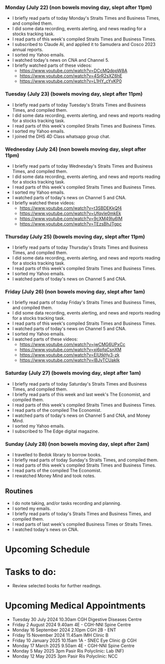 ### Monday (July 22) (non bowels moving day, slept after 11pm)
- I briefly read parts of today Monday's Straits Times and Business Times, and compiled them.
- I did some data recording, events alerting, and news reading for a stocks tracking task.
- I read parts of this week's compiled Straits Times and Business Times.
- I subscribed to Claude AI, and applied it to Samudera and Cosco 2023 annual reports.
- I sorted my Yahoo emails.
- I watched today's news on CNA and Channel 5.
- I briefly watched parts of these videos:
    - https://www.youtube.com/watch?v=DCcMQdppW8A
    - https://www.youtube.com/watch?v=4SrR2sXZ6hE
    - https://www.youtube.com/watch?v=L1HY_cYvKP0

### Tuesday (July 23) (bowels moving day, slept after 11pm)
- I briefly read parts of today Tuesday's Straits Times and Business Times, and compiled them.
- I did some data recording, events alerting, and news and reports reading for a stocks tracking task.
- I read parts of this week's compiled Straits Times and Business Times.
- I sorted my Yahoo emails.
- I joined the DHS 4D Class whatsapp group chat.

### Wednesday (July 24) (non bowels moving day, slept after 11pm)
- I briefly read parts of today Wednesday's Straits Times and Business Times, and compiled them.
- I did some data recording, events alerting, and news and reports reading for a stocks tracking task.
- I read parts of this week's compiled Straits Times and Business Times.
- I sorted my Yahoo emails.
- I watched parts of today's news on Channel 5 and CNA.
- I briefly watched these videos:
    - https://www.youtube.com/watch?v=t3SBDEKkQf4
    - https://www.youtube.com/watch?v=UfqvIe0mkEk
    - https://www.youtube.com/watch?v=9cXM49Iu6lM
    - https://www.youtube.com/watch?v=TEzsBhJTgpc

### Thursday (July 25) (bowels moving day, slept after 11pm)
- I briefly read parts of today Thursday's Straits Times and Business Times, and compiled them.
- I did some data recording, events alerting, and news and reports reading for a stocks tracking task.
- I read parts of this week's compiled Straits Times and Business Times.
- I sorted my Yahoo emails.
- I watched parts of today's news on Channel 5 and CNA.

### Friday (July 26) (non bowels moving day, slept after 1am)
- I briefly read parts of today Friday's Straits Times and Business Times, and compiled them.
- I did some data recording, events alerting, and news and reports reading for a stocks tracking task.
- I read parts of this week's compiled Straits Times and Business Times.
- I watched parts of today's news on Channel 5 and CNA.
- I sorted my Yahoo emails.
- I watched parts of these videos:
    - https://www.youtube.com/watch?v=jwCMG6UPxCc
    - https://www.youtube.com/watch?v=xi6pfqCsnXM
    - https://www.youtube.com/watch?v=ElUtkHy3-zk
    - https://www.youtube.com/watch?v=lBJvTCUakIk

### Saturday (July 27) (bowels moving day, slept after 1am)
- I briefly read parts of today Saturday's Straits Times and Business Times, and compiled them.
- I briefly read parts of this week and last week's The Economist, and compiled them.
- I read parts of this week's compiled Straits Times and Business Times.
- I read parts of the compiled The Economist.
- I watched parts of today's news on Channel 5 and CNA, and Money Mind.
- I sorted my Yahoo emails.
- I subscribed to The Edge digital magazine.

### Sunday (July 28) (non bowels moving day, slept after 2am)
- I travelled to Bedok library to borrow books.
- I briefly read parts of today Sunday's Straits Times, and compiled them.
- I read parts of this week's compiled Straits Times and Business Times.
- I read parts of the compiled The Economist.
- I rewatched Money Mind and took notes.



## Routines
- I do note taking, and/or tasks recording and planning.
- I sorted my emails.
- I briefly read parts of today's Straits Times and Business Times, and compiled them.
- I read parts of last week's compiled Business Times or Straits Times.
- I watched today's news on CNA.

# Upcoming Schedule

# Tasks to do:
- Review selected books for further readings.

# Upcoming Medical Appointments
- Tuesday 30 July 2024 10.30am CGH Digestive Diseases Centre
- Friday 2 August 2024 9.40am 4E - CGH-NNI Spine Centre
- Monday 16 September 2024 2.10pm CGH 2B - ENT
- Friday 15 November 2024 11.45am IMH Clinic B
- Friday 10 January 2025 10.15am 1A - SNEC Eye Clinic @ CGH
- Monday 17 March 2025 9.50am 4E - CGH-NNI Spine Centre
- Monday 5 May 2025 3pm Pasir Ris Polyclinic: Lab (NF)
- Monday 12 May 2025 3pm Pasir Ris Polyclinic: NCC
